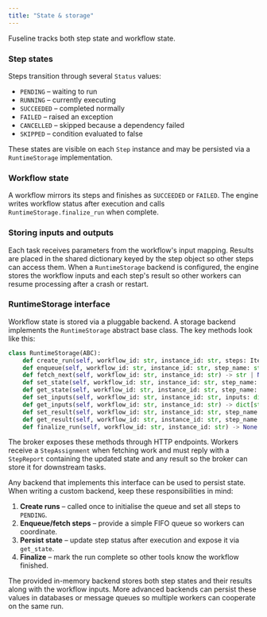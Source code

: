 ```yaml
---
title: "State & storage"
---
```


Fuseline tracks both step state and workflow state.

### Step states

Steps transition through several `Status` values:

- `PENDING` – waiting to run
- `RUNNING` – currently executing
- `SUCCEEDED` – completed normally
- `FAILED` – raised an exception
- `CANCELLED` – skipped because a dependency failed
- `SKIPPED` – condition evaluated to false

These states are visible on each `Step` instance and may be persisted
via a `RuntimeStorage` implementation.

### Workflow state

A workflow mirrors its steps and finishes as `SUCCEEDED` or `FAILED`.
The engine writes workflow status after execution and calls
`RuntimeStorage.finalize_run` when complete.

### Storing inputs and outputs

Each task receives parameters from the workflow's input mapping. Results
are placed in the shared dictionary keyed by the step object so other
steps can access them. When a `RuntimeStorage` backend is configured,
the engine stores the workflow inputs and each step's result so other
workers can resume processing after a crash or restart.

### RuntimeStorage interface

Workflow state is stored via a pluggable backend.  A storage backend
implements the `RuntimeStorage` abstract base class.  The key methods
look like this:

```python
class RuntimeStorage(ABC):
    def create_run(self, workflow_id: str, instance_id: str, steps: Iterable[str]) -> None: ...
    def enqueue(self, workflow_id: str, instance_id: str, step_name: str) -> None: ...
    def fetch_next(self, workflow_id: str, instance_id: str) -> str | None: ...
    def set_state(self, workflow_id: str, instance_id: str, step_name: str, state: Status) -> None: ...
    def get_state(self, workflow_id: str, instance_id: str, step_name: str) -> Status | None: ...
    def set_inputs(self, workflow_id: str, instance_id: str, inputs: dict[str, Any]) -> None: ...
    def get_inputs(self, workflow_id: str, instance_id: str) -> dict[str, Any]: ...
    def set_result(self, workflow_id: str, instance_id: str, step_name: str, result: Any) -> None: ...
    def get_result(self, workflow_id: str, instance_id: str, step_name: str) -> Any | None: ...
    def finalize_run(self, workflow_id: str, instance_id: str) -> None: ...
```

The broker exposes these methods through HTTP endpoints. Workers
receive a ``StepAssignment`` when fetching work and must reply with a
``StepReport`` containing the updated state and any result so the broker
can store it for downstream tasks.

Any backend that implements this interface can be used to persist state.
When writing a custom backend, keep these
responsibilities in mind:

1. **Create runs** – called once to initialise the queue and set all
   steps to `PENDING`.
2. **Enqueue/fetch steps** – provide a simple FIFO queue so workers can
   coordinate.
3. **Persist state** – update step status after execution and expose it
   via `get_state`.
4. **Finalize** – mark the run complete so other tools know the
   workflow finished.

The provided in-memory backend stores both step states and their
results along with the workflow inputs.  More advanced backends can
persist these values in databases or message queues so multiple workers
can cooperate on the same run.
